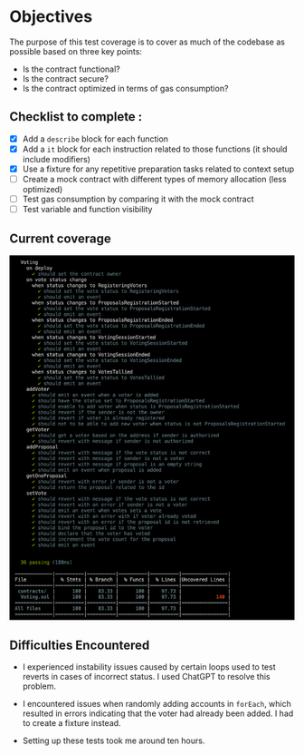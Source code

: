 # Objectives

The purpose of this test coverage is to cover as much of the codebase as possible based on three key points:

- Is the contract functional?
- Is the contract secure?
- Is the contract optimized in terms of gas consumption?

## Checklist to complete :

- [x] Add a `describe` block for each function
- [x] Add a `it` block for each instruction related to those functions (it should include modifiers)
- [x] Use a fixture for any repetitive preparation tasks related to context setup
- [ ] Create a mock contract with different types of memory allocation (less optimized)
- [ ] Test gas consumption by comparing it with the mock contract
- [ ] Test variable and function visibility

## Current coverage

![screenshot-coverage](doc/Screenshot%202025-02-24%20at%2010.28.00.png)

## Difficulties Encountered

- I experienced instability issues caused by certain loops used to test reverts in cases of incorrect status. I used ChatGPT to resolve this problem.

- I encountered issues when randomly adding accounts in `forEach`, which resulted in errors indicating that the voter had already been added. I had to create a fixture instead.

- Setting up these tests took me around ten hours.
